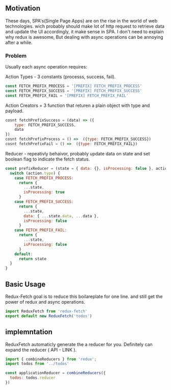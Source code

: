 ## Motivation
These days, SPA's(Single Page Apps) are on the rise in the world of web technologies.
wich probably should make lot of http request to retrieve data and update the UI accordingly, it make sense in SPA.
I don't need to explain why redux is awesome, But dealing with async operations can be annoying after a while. 

### Problem
Usually each async operation requires:

Action Types - 3 constants (processs, success, fail).
```js
const FETCH_PREFIX_PROCESS = '[PREFIX] FETCH_PREFIX_PROCESS'
const FETCH_PREFIX_SUCCESS = '[PREFIX] FETCH_PREFIX_SUCCESS'
const FETCH_PREFIX_FAIL = '[PREFIX] FETCH_PREFIX_FAIL'
```
Action Creators = 3 function that returen a plain object with type and payload.
```js
cosnt fetchPrefixSuccess = (data) => ({
    type: FETCH_PREFIX_SUCCESS,
    data
})
cosnt fetchPrefixProcess = () =>  ({type: FETCH_PREFIX_SUCCESS})
cosnt fetchPrefixFail = () =>  ({type: FETCH_PREFIX_FAIL})
```
Reducer - repeativly behaivor, probably update data on state and set boolean flag to indicate
the fetch status.
```js
const prefixReducer = (state = { data: {}, isProcessing: false }, action) => {
  switch (action.type) {
    case FETCH_PREFIX_PROCESS:
      return {
        ...state,
        isProcessing: true
      }
    case FETCH_PREFIX_SUCCESS:
      return {
        ...state,
        data: { ...state.data, ...data },
        isProcessing: false
      }
    case FETCH_PREFIX_FAIL:
      return {
        ...state,
        isProcessing: false
      }
    default:
      return state
  }
}
```

## Basic Usage
Redux-Fetch goal is to reduce this boilareplate for one line. and still get the power of redux and async operations.

```js
import ReduxFetch from 'redux-fetch'
export default new ReduxFetch('todos')
```

## implemntation
ReduxFetch automaticly generate the a reducer for you. Definitely can expand the reducer ( API - LINK ).

```js
import { combineReducers } from 'redux';
import todos from '../todos'

const applicationReducer = combineReducers({
  todos: todos.reducer
})
```


